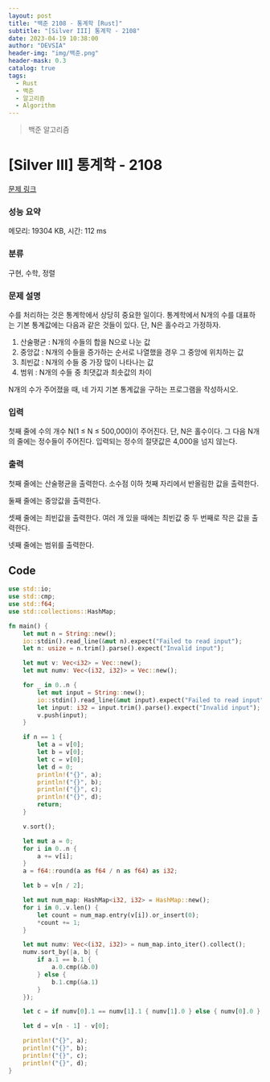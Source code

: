 ```yaml
---
layout: post
title: "백준 2108 - 통계학 [Rust]"
subtitle: "[Silver III] 통계학 - 2108"
date: 2023-04-19 10:38:00
author: "DEVSIA"
header-img: "img/백준.png"
header-mask: 0.3
catalog: true
tags:
  - Rust
  - 백준
  - 알고리즘
  - Algorithm
---
```


> 백준 알고리즘

# [Silver III] 통계학 - 2108

[문제 링크](https://www.acmicpc.net/problem/2108)

### 성능 요약

메모리: 19304 KB, 시간: 112 ms

### 분류

구현, 수학, 정렬

### 문제 설명

<p>수를 처리하는 것은 통계학에서 상당히 중요한 일이다. 통계학에서 N개의 수를 대표하는 기본 통계값에는 다음과 같은 것들이 있다. 단, N은 홀수라고 가정하자.</p>

<ol>
	<li>산술평균 : N개의 수들의 합을 N으로 나눈 값</li>
	<li>중앙값 : N개의 수들을 증가하는 순서로 나열했을 경우 그 중앙에 위치하는 값</li>
	<li>최빈값 : N개의 수들 중 가장 많이 나타나는 값</li>
	<li>범위 : N개의 수들 중 최댓값과 최솟값의 차이</li>
</ol>

<p>N개의 수가 주어졌을 때, 네 가지 기본 통계값을 구하는 프로그램을 작성하시오.</p>

### 입력

 <p>첫째 줄에 수의 개수 N(1 ≤ N ≤ 500,000)이 주어진다. 단, N은 홀수이다. 그 다음 N개의 줄에는 정수들이 주어진다. 입력되는 정수의 절댓값은 4,000을 넘지 않는다.</p>

### 출력

 <p>첫째 줄에는 산술평균을 출력한다. 소수점 이하 첫째 자리에서 반올림한 값을 출력한다.</p>

<p>둘째 줄에는 중앙값을 출력한다.</p>

<p>셋째 줄에는 최빈값을 출력한다. 여러 개 있을 때에는 최빈값 중 두 번째로 작은 값을 출력한다.</p>

<p>넷째 줄에는 범위를 출력한다.</p>

## Code

```rs
use std::io;
use std::cmp;
use std::f64;
use std::collections::HashMap;

fn main() {
    let mut n = String::new();
    io::stdin().read_line(&mut n).expect("Failed to read input");
    let n: usize = n.trim().parse().expect("Invalid input");

    let mut v: Vec<i32> = Vec::new();
    let mut numv: Vec<(i32, i32)> = Vec::new();

    for _ in 0..n {
        let mut input = String::new();
        io::stdin().read_line(&mut input).expect("Failed to read input");
        let input: i32 = input.trim().parse().expect("Invalid input");
        v.push(input);
    }

    if n == 1 {
        let a = v[0];
        let b = v[0];
        let c = v[0];
        let d = 0;
        println!("{}", a);
        println!("{}", b);
        println!("{}", c);
        println!("{}", d);
        return;
    }

    v.sort();

    let mut a = 0;
    for i in 0..n {
        a += v[i];
    }
    a = f64::round(a as f64 / n as f64) as i32;

    let b = v[n / 2];

    let mut num_map: HashMap<i32, i32> = HashMap::new();
    for i in 0..v.len() {
        let count = num_map.entry(v[i]).or_insert(0);
        *count += 1;
    }

    let mut numv: Vec<(i32, i32)> = num_map.into_iter().collect();
    numv.sort_by(|a, b| {
        if a.1 == b.1 {
            a.0.cmp(&b.0)
        } else {
            b.1.cmp(&a.1)
        }
    });

    let c = if numv[0].1 == numv[1].1 { numv[1].0 } else { numv[0].0 };

    let d = v[n - 1] - v[0];

    println!("{}", a);
    println!("{}", b);
    println!("{}", c);
    println!("{}", d);
}
```
